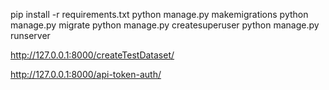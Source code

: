 <!-- Создание базы данных и админа, запуск сервера -->
pip install -r requirements.txt
python manage.py makemigrations
python manage.py migrate
python manage.py createsuperuser
python manage.py runserver


<!-- Создание тестового датасета -->
http://127.0.0.1:8000/createTestDataset/

<!-- Авторизация -->
http://127.0.0.1:8000/api-token-auth/
